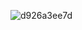 ![d926a3ee7d](https://github.com/AnastasiaLev/Docker/assets/127829804/a82262e7-8f80-4c15-9f9d-7f4e0a0c3130)
